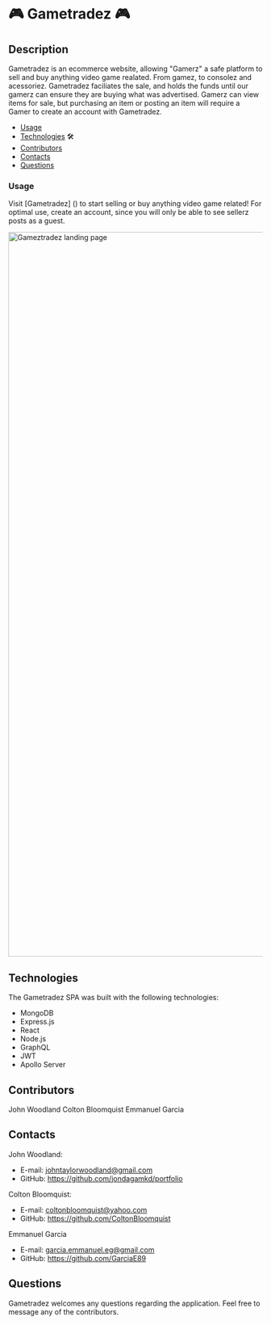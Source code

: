 # 🎮 Gametradez 🎮

## Description 
Gametradez is an ecommerce website, allowing "Gamerz" a safe platform to sell and buy anything video game realated. From gamez, to consolez and acessoriez. Gametradez faciliates the sale, and holds the funds until our gamerz can ensure they are buying what was advertised. Gamerz can view items for sale, but purchasing an item or posting an item will require a Gamer to create an account with Gametradez. 

* [Usage](#usage)
* [Technologies](#Technologies) 🛠️
* [Contributors](#Contributors)
* [Contacts](#Contacts)
* [Questions](#Questions)


### Usage 
Visit [Gametradez] () to start selling or buy anything video game related! For optimal use, create an account, since you will only be able to see sellerz posts as a guest.  

<img width="1435" alt="Gameztradez landing page" src="https://user-images.githubusercontent.com/74579301/148154176-484b6456-bd5d-4a5a-8cb4-19916a993878.png">

## Technologies 
The Gametradez SPA was built with the following technologies:
- MongoDB
- Express.js
- React
- Node.js
- GraphQL
- JWT
- Apollo Server

## Contributors 
John Woodland
Colton Bloomquist
Emmanuel Garcia

## Contacts
John Woodland: 
* E-mail: johntaylorwoodland@gmail.com
* GitHub: https://github.com/jondagamkd/portfolio

Colton Bloomquist:
* E-mail: coltonbloomquist@yahoo.com
* GitHub: https://github.com/ColtonBloomquist 

Emmanuel Garcia 
* E-mail: garcia.emmanuel.eg@gmail.com
* GitHub: https://github.com/GarciaE89

## Questions
Gametradez welcomes any questions regarding the application. Feel free to message any of the contributors. 


